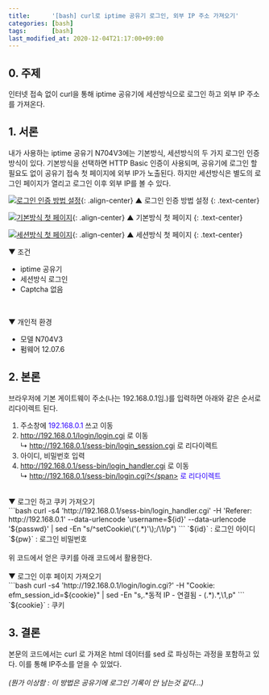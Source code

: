 ```yaml
---
title:      '[bash] curl로 iptime 공유기 로그인, 외부 IP 주소 가져오기'
categories: [bash]
tags:       [bash]
last_modified_at: 2020-12-04T21:17:00+09:00
---
```

## 0. 주제
 인터넷 접속 없이 curl을 통해 iptime 공유기에 세션방식으로 로그인 하고 외부 IP 주소를 가져온다.<br />

## 1. 서론
 내가 사용하는 iptime 공유기 N704V3에는 기본방식, 세션방식의 두 가지 로그인 인증 방식이 있다. 기본방식을 선택하면 HTTP Basic 인증이 사용되며, 공유기에 로그인 할 필요도 없이 공유기 접속 첫 페이지에 외부 IP가 노출된다. 하지만 세션방식은 별도의 로그인 페이지가 열리고 로그인 이후 외부 IP를 볼 수 있다.<br />

[![로그인 인증 방법 설정](https://1.bp.blogspot.com/-XZNn2utiSxE/YCz9fOkdN-I/AAAAAAAAAXs/cOaFRz02ZuoGgUF-ZUDs55L2I_9UbuEAACPcBGAsYHg/s0/%25EB%25A1%259C%25EA%25B7%25B8%25EC%259D%25B8%2B%25EC%259D%25B8%25EC%25A6%259D%2B%25EB%25B0%25A9%25EB%25B2%2595%2B%25EC%2584%25A4%25EC%25A0%2595.png)](https://1.bp.blogspot.com/-XZNn2utiSxE/YCz9fOkdN-I/AAAAAAAAAXs/cOaFRz02ZuoGgUF-ZUDs55L2I_9UbuEAACPcBGAsYHg/s0/%25EB%25A1%259C%25EA%25B7%25B8%25EC%259D%25B8%2B%25EC%259D%25B8%25EC%25A6%259D%2B%25EB%25B0%25A9%25EB%25B2%2595%2B%25EC%2584%25A4%25EC%25A0%2595.png){: .align-center}
▲ 로그인 인증 방법 설정
{: .text-center}

[![기본방식 첫 페이지](https://1.bp.blogspot.com/-uyf88ggJYQs/YCz9fAmcl7I/AAAAAAAAAXs/SZhNBJabqQY_gL5Qt1FThi2BH9_7hEG-wCPcBGAsYHg/s0/%25EC%2584%25B8%25EC%2585%2598%25EB%25B0%25A9%25EC%258B%259D%2B%25EC%25B2%25AB%2B%25ED%258E%2598%25EC%259D%25B4%25EC%25A7%2580.png)](https://1.bp.blogspot.com/-uyf88ggJYQs/YCz9fAmcl7I/AAAAAAAAAXs/SZhNBJabqQY_gL5Qt1FThi2BH9_7hEG-wCPcBGAsYHg/s0/%25EC%2584%25B8%25EC%2585%2598%25EB%25B0%25A9%25EC%258B%259D%2B%25EC%25B2%25AB%2B%25ED%258E%2598%25EC%259D%25B4%25EC%25A7%2580.png){: .align-center}
▲ 기본방식 첫 페이지
{: .text-center}

[![세션방식 첫 페이지](https://1.bp.blogspot.com/-uMIUCir2xI0/YCz9fBGX14I/AAAAAAAAAXs/34GtTr-fQV8NpzQ9YlPHRN_lGvzuzVHVgCPcBGAsYHg/s0/%25EA%25B8%25B0%25EB%25B3%25B8%25EB%25B0%25A9%25EC%258B%259D%2B%25EC%25B2%25AB%2B%25ED%258E%2598%25EC%259D%25B4%25EC%25A7%2580.png)](https://1.bp.blogspot.com/-uMIUCir2xI0/YCz9fBGX14I/AAAAAAAAAXs/34GtTr-fQV8NpzQ9YlPHRN_lGvzuzVHVgCPcBGAsYHg/s0/%25EA%25B8%25B0%25EB%25B3%25B8%25EB%25B0%25A9%25EC%258B%259D%2B%25EC%25B2%25AB%2B%25ED%258E%2598%25EC%259D%25B4%25EC%25A7%2580.png){: .align-center}
▲ 세션방식 첫 페이지
{: .text-center}

▼ 조건
* iptime 공유기<br />
* 세션방식 로그인<br />
* Captcha 없음<br />
<br/>

▼ 개인적 환경<br />
* 모델 N704V3<br />
* 펌웨어 12.07.6<br />

## 2. 본론
브라우저에 기본 게이트웨이 주소(나는 192.168.0.1임.)를 입력하면 아래와 같은 순서로 리다이렉트 된다.<br />

1. 주소창에 <span style="color: #2b00fe;">192.168.0.1</span> 쓰고 이동<br />
2. <span style="color: #2b00fe;">http://192.168.0.1/login/login.cgi</span> 로 이동<br />
↳ <span style="color: #2b00fe;">http://192.168.0.1/sess-bin/login_session.cgi</span> 로 리다이렉트<br />
3. 아이디, 비밀번호 입력<br />
4. <span style="color: #2b00fe;">http://192.168.0.1/sess-bin/login_handler.cgi</span> 로 이동<br />
↳ <span style="color: #2b00fe;">http://192.168.0.1/sess-bin/login.cgi?</span> 로 리다이렉트<br />

<br />
▼ 로그인 하고 쿠키 가져오기<br />
```bash
curl -s4 'http://192.168.0.1/sess-bin/login_handler.cgi' -H 'Referer: http://192.168.0.1' --data-urlencode 'username=${id}' --data-urlencode '${passwd}' | sed -En "s/^setCookie\('(.*)'\);/\1/p")
```
`${id}` : 로그인 아이디<br />
`${pw}` : 로그인 비밀번호<br />
<br />
위 코드에서 얻은 쿠키를 아래 코드에서 활용한다.<br />
<br />
▼ 로그인 이후 페이지 가져오기<br />
```bash
curl -s4 'http://192.168.0.1/login/login.cgi?' -H "Cookie: efm_session_id=${cookie}" | sed -En "s,.*동적 IP - 연결됨 - (.*).*,\1,p"
```
`${cookie}` : 쿠키<br />

## 3. 결론
 본문의 코드에서는 curl 로 가져온 html 데이터를 sed 로 파싱하는 과정을 포함하고 있다. 이를 통해 IP주소를 얻을 수 있었다.<br />
<br />
<em>(뭔가 이상함 : 이 방법은 공유기에 로그인 기록이 안 남는것 같다...)</em><br />